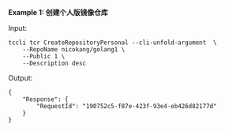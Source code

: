 **Example 1: 创建个人版镜像仓库**



Input: 

```
tccli tcr CreateRepositoryPersonal --cli-unfold-argument  \
    --RepoName nicokang/golang1 \
    --Public 1 \
    --Description desc
```

Output: 
```
{
    "Response": {
        "RequestId": "190752c5-f87e-423f-93e4-eb426d82177d"
    }
}
```

